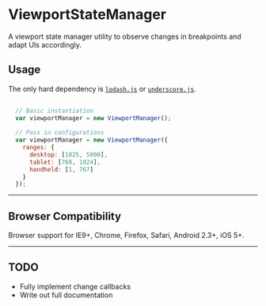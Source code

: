 ViewportStateManager
====================

A viewport state manager utility to observe changes in breakpoints and adapt UIs accordingly.

## Usage

The only hard dependency is [`lodash.js`](http://lodash.com) or [`underscore.js`](http://underscorejs.org).

``` js
  
  // Basic instantiation
  var viewportManager = new ViewportManager();
  
  // Pass in configurations
  var viewportManager = new ViewportManager({
    ranges: {
      desktop: [1025, 5000],
      tablet: [768, 1024],
      handheld: [1, 767]
    }
  });
```

---

## Browser Compatibility

Browser support for IE9+, Chrome, Firefox, Safari, Android 2.3+, iOS 5+.

---

## TODO

+ Fully implement change callbacks
+ Write out full documentation